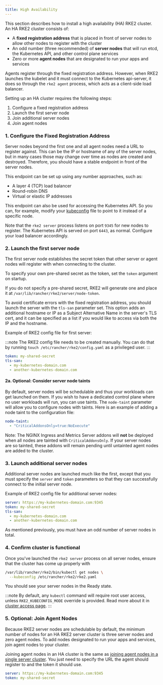 ```yaml
---
title: High Availability
---
```


This section describes how to install a high availability (HA) RKE2 cluster. An HA RKE2 cluster consists of:

* A **fixed registration address** that is placed in front of server nodes to allow other nodes to register with the cluster
* An odd number (three recommended) of **server nodes** that will run etcd, the Kubernetes API, and other control plane services
* Zero or more **agent nodes** that are designated to run your apps and services

Agents register through the fixed registration address. However, when RKE2 launches the kubelet and it must connect to the Kubernetes api-server, it does so through the `rke2 agent` process, which acts as a client-side load balancer.

Setting up an HA cluster requires the following steps:

1. Configure a fixed registration address
1. Launch the first server node
1. Join additional server nodes
1. Join agent nodes

### 1. Configure the Fixed Registration Address

Server nodes beyond the first one and all agent nodes need a URL to register against. This can be the IP or hostname of any of the server nodes, but in many cases those may change over time as nodes are created and destroyed. Therefore, you should have a stable endpoint in front of the server nodes.

This endpoint can be set up using any number approaches, such as:

* A layer 4 (TCP) load balancer
* Round-robin DNS
* Virtual or elastic IP addresses

This endpoint can also be used for accessing the Kubernetes API. So you can, for example, modify your [kubeconfig](https://kubernetes.io/docs/concepts/configuration/organize-cluster-access-kubeconfig/) file to point to it instead of a specific node.

Note that the `rke2 server` process listens on port `9345` for new nodes to register. The Kubernetes API is served on port `6443`, as normal. Configure your load balancer accordingly.

### 2. Launch the first server node
The first server node establishes the secret token that other server or agent nodes will register with when connecting to the cluster.

To specify your own pre-shared secret as the token, set the `token` argument on startup.

If you do not specify a pre-shared secret, RKE2 will generate one and place it at `/var/lib/rancher/rke2/server/node-token`.

To avoid certificate errors with the fixed registration address, you should launch the server with the `tls-san` parameter set. This option adds an additional hostname or IP as a Subject Alternative Name in the server's TLS cert, and it can be specified as a list if you would like to access via both the IP and the hostname.

Example of RKE2 config file for first server:

:::note
The RKE2 config file needs to be created manually. You can do that by running `touch /etc/rancher/rke2/config.yaml` as a privileged user.
:::

```yaml
token: my-shared-secret
tls-san:
  - my-kubernetes-domain.com
  - another-kubernetes-domain.com
```

#### 2a. Optional: Consider server node taints
By default, server nodes will be schedulable and thus your workloads can get launched on them. If you wish to have a dedicated control plane where no user workloads will run, you can use taints. The `node-taint` parameter will allow you to configure nodes with taints. Here is an example of adding a node taint to the configuration file:
```yaml
node-taint:
  - "CriticalAddonsOnly=true:NoExecute"
```

Note: The NGINX Ingress and Metrics Server addons will **not** be deployed when all nodes are tainted with `CriticalAddonsOnly`. If your server nodes are so tainted, these addons will remain pending until untainted agent nodes are added to the cluster.

### 3. Launch additional server nodes
Additional server nodes are launched much like the first, except that you must specify the `server` and `token` parameters so that they can successfully connect to the initial server node.

Example of RKE2 config file for additional server nodes:

```yaml
server: https://my-kubernetes-domain.com:9345
token: my-shared-secret
tls-san:
  - my-kubernetes-domain.com
  - another-kubernetes-domain.com

```

As mentioned previously, you must have an odd number of server nodes in total.

### 4. Confirm cluster is functional
Once you've launched the `rke2 server` process on all server nodes, ensure that the cluster has come up properly with

```bash
/var/lib/rancher/rke2/bin/kubectl get nodes \
  --kubeconfig /etc/rancher/rke2/rke2.yaml 
```

You should see your server nodes in the Ready state.

:::note
By default, any `kubectl` command will require root user access, unless `RKE2_KUBECONFIG_MODE` override is provided. Read more about it in [cluster access page](https://docs.rke2.io/cluster_access).
:::

### 5. Optional: Join Agent Nodes

Because RKE2 server nodes are schedulable by default, the minimum number of nodes for an HA RKE2 server cluster is three server nodes and zero agent nodes. To add nodes designated to run your apps and services, join agent nodes to your cluster.

Joining agent nodes in an HA cluster is the same as [joining agent nodes in a single server cluster](quickstart.md#linux-agent-worker-node-installation). You just need to specify the URL the agent should register to and the token it should use.

```yaml
server: https://my-kubernetes-domain.com:9345
token: my-shared-secret
```
